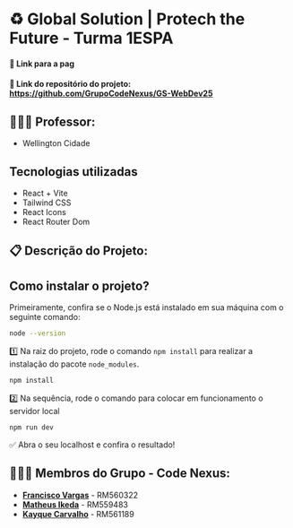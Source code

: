 # ♻️ Global Solution | Protech the Future - Turma 1ESPA

#### 🔗 Link para a pag
#### 🔗 Link do repositório do projeto: https://github.com/GrupoCodeNexus/GS-WebDev25

## 👨🏾‍🏫 Professor: 
- Wellington Cidade

## Tecnologias utilizadas
- React + Vite
- Tailwind CSS
- React Icons
- React Router Dom

## 📋 Descrição do Projeto:


## Como instalar o projeto?

Primeiramente, confira se o Node.js está instalado em sua máquina com o seguinte comando:

```bash
node --version
```

1️⃣ Na raiz do projeto, rode o comando `npm install` para realizar a instalação do pacote `node_modules`.

```bash
npm install
```

2️⃣ Na sequência, rode o comando para colocar em funcionamento o servidor local

```bash
npm run dev
```

✅ Abra o seu localhost e confira o resultado!

## 👨🏽‍💻 Membros do Grupo - **Code Nexus**:
- [**Francisco Vargas**](https://github.com/Franciscov25) - RM560322
- [**Matheus Ikeda**](https://github.com/Matheus-Eiki) - RM559483
- [**Kayque Carvalho**](https://github.com/Kay-Carv) - RM561189